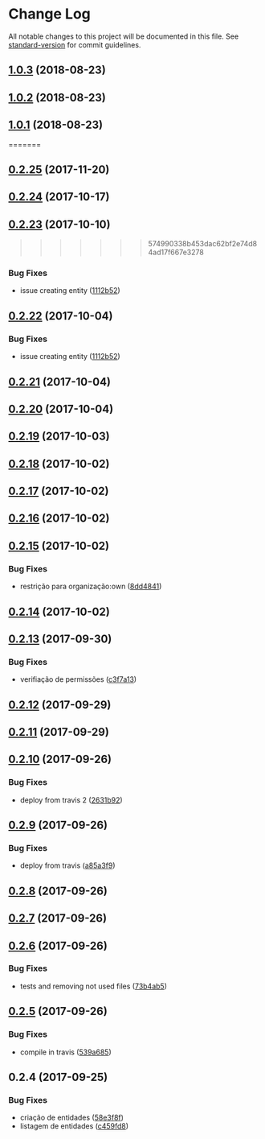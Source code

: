 # Change Log

All notable changes to this project will be documented in this file. See [standard-version](https://github.com/conventional-changelog/standard-version) for commit guidelines.

<a name="1.0.3"></a>
## [1.0.3](https://github.com/rhases/rhases-nodejs-commons/compare/v1.0.1...v1.0.3) (2018-08-23)



<a name="1.0.2"></a>
## [1.0.2](https://github.com/rhases/rhases-nodejs-commons/compare/v1.0.1...v1.0.2) (2018-08-23)



<a name="1.0.1"></a>
## [1.0.1](https://github.com/rhases/rhases-nodejs-commons/compare/v0.2.21...v1.0.1) (2018-08-23)
=======
<a name="0.2.25"></a>
## [0.2.25](https://github.com/rhases/rhases-nodejs-commons/compare/v0.2.24...v0.2.25) (2017-11-20)



<a name="0.2.24"></a>
## [0.2.24](https://github.com/rhases/rhases-nodejs-commons/compare/v0.2.23...v0.2.24) (2017-10-17)



<a name="0.2.23"></a>
## [0.2.23](https://github.com/rhases/rhases-nodejs-commons/compare/v0.2.21...v0.2.23) (2017-10-10)
>>>>>>> 574990338b453dac62bf2e74d84ad17f667e3278


### Bug Fixes

* issue creating entity ([1112b52](https://github.com/rhases/rhases-nodejs-commons/commit/1112b52))



<a name="0.2.22"></a>
## [0.2.22](https://github.com/rhases/rhases-nodejs-commons/compare/v0.2.21...v0.2.22) (2017-10-04)


### Bug Fixes

* issue creating entity ([1112b52](https://github.com/rhases/rhases-nodejs-commons/commit/1112b52))



<a name="0.2.21"></a>
## [0.2.21](https://github.com/rhases/rhases-nodejs-commons/compare/v0.2.19...v0.2.21) (2017-10-04)



<a name="0.2.20"></a>
## [0.2.20](https://github.com/rhases/rhases-nodejs-commons/compare/v0.2.19...v0.2.20) (2017-10-04)



<a name="0.2.19"></a>
## [0.2.19](https://github.com/rhases/rhases-nodejs-commons/compare/v0.2.18...v0.2.19) (2017-10-03)



<a name="0.2.18"></a>
## [0.2.18](https://github.com/rhases/rhases-nodejs-commons/compare/v0.2.17...v0.2.18) (2017-10-02)



<a name="0.2.17"></a>
## [0.2.17](https://github.com/rhases/rhases-nodejs-commons/compare/v0.2.16...v0.2.17) (2017-10-02)



<a name="0.2.16"></a>
## [0.2.16](https://github.com/rhases/rhases-nodejs-commons/compare/v0.2.15...v0.2.16) (2017-10-02)



<a name="0.2.15"></a>
## [0.2.15](https://github.com/rhases/rhases-nodejs-commons/compare/v0.2.14...v0.2.15) (2017-10-02)


### Bug Fixes

* restrição para organização:own ([8dd4841](https://github.com/rhases/rhases-nodejs-commons/commit/8dd4841))



<a name="0.2.14"></a>
## [0.2.14](https://github.com/rhases/rhases-nodejs-commons/compare/v0.2.13...v0.2.14) (2017-10-02)



<a name="0.2.13"></a>
## [0.2.13](https://github.com/rhases/rhases-nodejs-commons/compare/v0.2.12...v0.2.13) (2017-09-30)


### Bug Fixes

* verifiação de permissões ([c3f7a13](https://github.com/rhases/rhases-nodejs-commons/commit/c3f7a13))



<a name="0.2.12"></a>
## [0.2.12](https://github.com/rhases/rhases-nodejs-commons/compare/v0.2.11...v0.2.12) (2017-09-29)



<a name="0.2.11"></a>
## [0.2.11](https://github.com/rhases/rhases-nodejs-commons/compare/v0.2.10...v0.2.11) (2017-09-29)



<a name="0.2.10"></a>
## [0.2.10](https://github.com/rhases/rhases-nodejs-commons/compare/v0.2.9...v0.2.10) (2017-09-26)


### Bug Fixes

* deploy from travis 2 ([2631b92](https://github.com/rhases/rhases-nodejs-commons/commit/2631b92))



<a name="0.2.9"></a>
## [0.2.9](https://github.com/rhases/rhases-nodejs-commons/compare/v0.2.8...v0.2.9) (2017-09-26)


### Bug Fixes

* deploy from travis ([a85a3f9](https://github.com/rhases/rhases-nodejs-commons/commit/a85a3f9))



<a name="0.2.8"></a>
## [0.2.8](https://github.com/rhases/rhases-nodejs-commons/compare/v0.2.6...v0.2.8) (2017-09-26)



<a name="0.2.7"></a>
## [0.2.7](https://github.com/rhases/rhases-nodejs-commons/compare/v0.2.4...v0.2.7) (2017-09-26)



<a name="0.2.6"></a>
## [0.2.6](https://github.com/rhases/rhases-nodejs-commons/compare/v0.2.5...v0.2.6) (2017-09-26)


### Bug Fixes

* tests and removing not used files ([73b4ab5](https://github.com/rhases/rhases-nodejs-commons/commit/73b4ab5))



<a name="0.2.5"></a>
## [0.2.5](https://github.com/rhases/rhases-nodejs-commons/compare/v0.2.4...v0.2.5) (2017-09-26)


### Bug Fixes

* compile in travis ([539a685](https://github.com/rhases/rhases-nodejs-commons/commit/539a685))



<a name="0.2.4"></a>
## 0.2.4 (2017-09-25)


### Bug Fixes

* criação de entidades ([58e3f8f](https://github.com/rhases/rhases-nodejs-commons/commit/58e3f8f))
* listagem de entidades ([c459fd8](https://github.com/rhases/rhases-nodejs-commons/commit/c459fd8))

